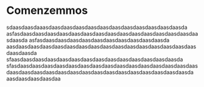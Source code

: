 # Comenzemmos

sdaasdaasdaaasdaasdaasdaasdaasdaasdaasdaasdaasdaasdaasdaasda
asfasdaasdaasdaasdaasdaasdaasdaasdaasdaasdaasdaasdaasdaasdaasdaasdaasda
asfasdaasdaasdaasdaasdaasdaasdaasdaasdaasdaasda
aasdaasdaasdaasdaasdaasdaasdaasdaasdaasdaasdaasdaasdaasdaasdaasdaasdaasda
sfaasdaasdaasdaasdaasdaasdaasdaasdaasdaasdaasdaasdaasdaasda
sfasdaasdaasdaasdaasdaasdaasdaasdaasdaasdaasdaasdaasdaasdaasdaasdaasdaasdaasdaasdaasdaasdaasdaasdaasdaasdaasdaasdaasdaasdaasda
aasdaasdaasdaasdaa